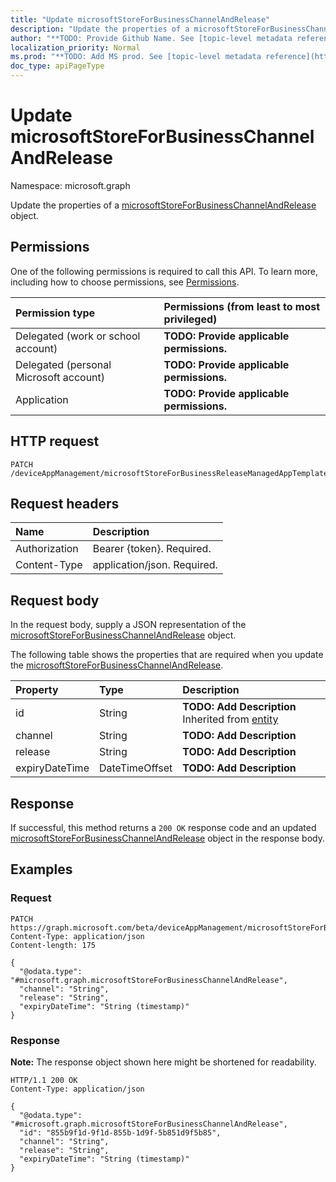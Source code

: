 ```yaml
---
title: "Update microsoftStoreForBusinessChannelAndRelease"
description: "Update the properties of a microsoftStoreForBusinessChannelAndRelease object."
author: "**TODO: Provide Github Name. See [topic-level metadata reference](https://msgo.azurewebsites.net/add/document/guidelines/metadata.html#topic-level-metadata)**"
localization_priority: Normal
ms.prod: "**TODO: Add MS prod. See [topic-level metadata reference](https://msgo.azurewebsites.net/add/document/guidelines/metadata.html#topic-level-metadata)**"
doc_type: apiPageType
---
```


# Update microsoftStoreForBusinessChannelAndRelease
Namespace: microsoft.graph

Update the properties of a [microsoftStoreForBusinessChannelAndRelease](../resources/intune-microsoftstoreforbusinesschannelandrelease.md) object.

## Permissions
One of the following permissions is required to call this API. To learn more, including how to choose permissions, see [Permissions](/graph/permissions-reference).

|Permission type|Permissions (from least to most privileged)|
|:---|:---|
|Delegated (work or school account)|**TODO: Provide applicable permissions.**|
|Delegated (personal Microsoft account)|**TODO: Provide applicable permissions.**|
|Application|**TODO: Provide applicable permissions.**|

## HTTP request

<!-- {
  "blockType": "ignored"
}
-->
``` http
PATCH /deviceAppManagement/microsoftStoreForBusinessReleaseManagedAppTemplates/{microsoftStoreForBusinessReleaseManagedAppTemplateId}/channelsAndReleases/{microsoftStoreForBusinessChannelAndReleaseId}
```

## Request headers
|Name|Description|
|:---|:---|
|Authorization|Bearer {token}. Required.|
|Content-Type|application/json. Required.|

## Request body
In the request body, supply a JSON representation of the [microsoftStoreForBusinessChannelAndRelease](../resources/intune-microsoftstoreforbusinesschannelandrelease.md) object.

The following table shows the properties that are required when you update the [microsoftStoreForBusinessChannelAndRelease](../resources/intune-microsoftstoreforbusinesschannelandrelease.md).

|Property|Type|Description|
|:---|:---|:---|
|id|String|**TODO: Add Description** Inherited from [entity](../resources/entity.md)|
|channel|String|**TODO: Add Description**|
|release|String|**TODO: Add Description**|
|expiryDateTime|DateTimeOffset|**TODO: Add Description**|



## Response

If successful, this method returns a `200 OK` response code and an updated [microsoftStoreForBusinessChannelAndRelease](../resources/intune-microsoftstoreforbusinesschannelandrelease.md) object in the response body.

## Examples

### Request
<!-- {
  "blockType": "request",
  "name": "update_microsoftstoreforbusinesschannelandrelease"
}
-->
``` http
PATCH https://graph.microsoft.com/beta/deviceAppManagement/microsoftStoreForBusinessReleaseManagedAppTemplates/{microsoftStoreForBusinessReleaseManagedAppTemplateId}/channelsAndReleases/{microsoftStoreForBusinessChannelAndReleaseId}
Content-Type: application/json
Content-length: 175

{
  "@odata.type": "#microsoft.graph.microsoftStoreForBusinessChannelAndRelease",
  "channel": "String",
  "release": "String",
  "expiryDateTime": "String (timestamp)"
}
```


### Response
**Note:** The response object shown here might be shortened for readability.
<!-- {
  "blockType": "response",
  "truncated": true
}
-->
``` http
HTTP/1.1 200 OK
Content-Type: application/json

{
  "@odata.type": "#microsoft.graph.microsoftStoreForBusinessChannelAndRelease",
  "id": "855b9f1d-9f1d-855b-1d9f-5b851d9f5b85",
  "channel": "String",
  "release": "String",
  "expiryDateTime": "String (timestamp)"
}
```

